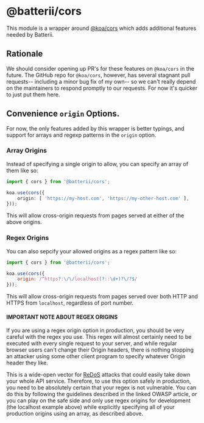 # @batterii/cors
This module is a wrapper around [@koa/cors][1] which adds additional features
needed by Batterii.


## Rationale
We should consider opening up PR's for these features on `@koa/cors` in the
future. The GitHub repo for `@koa/cors`, however, has several stagnant pull
requests-- including a minor bug fix of my own-- so we can't really depend on
the maintainers to respond promptly to our requests. For now it's quicker to
just put them here.


## Convenience `origin` Options.
For now, the only features added by this wrapper is better typings, and support
for arrays and regexp patterns in the `origin` option.

### Array Origins
Instead of specifying a single origin to allow, you can specify an array of
them like so:

```ts
import { cors } from '@batterii/cors';

koa.use(cors({
	origin: [ 'https://my-host.com', 'https://my-other-host.com' ],
}));
```

This will allow cross-origin requests from pages served at either of the above
origins.


### Regex Origins
You can also sepcify your allowed origins as a regex pattern like so:

```js
import { cors } from '@batterii/cors';

koa.use(cors({
	origin: /^https?:\/\/localhost(?::\d+)?\/?$/
}));
```

This will allow cross-origin requests from pages served over both HTTP and HTTPS
from `localhost`, regardless of port number.


#### IMPORTANT NOTE ABOUT REGEX ORIGINS
If you are using a regex origin option in production, you should be very careful
with the regex you use. This regex will almost certainly need to be executed
with every single request to your server, and while regular browser users can't
change their Origin headers, there is nothing stopping an attacker using some
other client program to specify whatever Origin header they like.

This is a wide-open vector for [ReDoS][2] attacks that could easily take down
your whole API service. Therefore, to use this option safely in production, you
need to be absolutely certain that your regex is not vulnerable. You can do this
by following the guidelines described in the linked OWASP article, *or* you can
play on the safe side and only use regex origins for development (the localhost
example above) while explicitly specifying all of your production origins using
an array, as described above.


[1]: https://www.npmjs.com/package/@koa/cors
[2]: https://owasp.org/www-community/attacks/Regular_expression_Denial_of_Service_-_ReDoS
